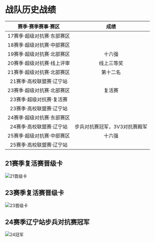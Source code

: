 # 战队历史战绩
| 赛季·赛季赛事·赛区        | 成绩     |
|:------------------------:|:--------:|
| 17赛季·超级对抗赛·东部赛区 |          |
| 18赛季·超级对抗赛·中部赛区 |          |
| 19赛季·超级对抗赛·北部赛区 | 十六强    |
| 20赛季·超级对抗赛·线上评审 | 线上三等奖|
| 21赛季·超级对抗赛·北部赛区 | 第十二名  |
| 21赛季·高校联盟赛·辽宁站   |          |
| 23赛季·超级对抗赛·北部赛区 | 复活赛    |
| 23赛季·超级对抗赛·复活赛   |          |
| 23赛季·高校联盟赛·辽宁站   |          |
| 24赛季·超级对抗赛·东部赛区 |          |
| 24赛季·高校联盟赛·辽宁站   | 步兵对抗赛冠军，3V3对抗赛殿军 |
| 25赛季·超级对抗赛·中部赛区 | 十六强    |
| 25赛季·高校联盟赛·辽宁站   |          |
## 21赛季复活赛晋级卡
![21晋级卡](/participation_history/21JJK.jpg) 

## 23赛季复活赛晋级卡
![23晋级卡](/participation_history/23JJK.jpg) 

## 24赛季辽宁站步兵对抗赛冠军
![24冠军](/participation_history/24GJ.jpg) 
